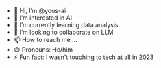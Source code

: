 - 👋 Hi, I’m @yous-ai
- 👀 I’m interested in AI
- 🌱 I’m currently learning data analysis
- 💞️ I’m looking to collaborate on LLM
- 📫 How to reach me ...
- 😄 Pronouns: He/him
- ⚡ Fun fact: I wasn't touching to tech at all in 2023

<!---
yous-ai/yous-ai is a ✨ special ✨ repository because its `README.md` (this file) appears on your GitHub profile.
You can click the Preview link to take a look at your changes.
--->
